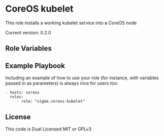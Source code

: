 CoreOS kubelet
==============

This role installs a working kubelet service into a CoreOS node

Current version: 0.2.0

Role Variables
--------------

Example Playbook
----------------

Including an example of how to use your role (for instance, with variables passed in as parameters) is always nice for users too:

    - hosts: coreos
      roles:
         - role: "sigma.coreos-kubelet"

License
-------

This code is Dual Licensed MIT or GPLv3

